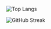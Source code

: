 ![Top Langs](https://github-readme-stats.vercel.app/api/top-langs/?username=laarossi&layout=compact&theme=dark) 

![GitHub Streak](https://streak-stats.demolab.com?user=laarossi&theme=dark&hide_border=true)
